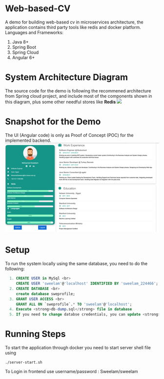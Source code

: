# Web-based-CV
 A demo for building web-based cv in microservices architecture, the application contains third party tools like redis and docker platform.
 Languages and Frameworks:
  1. Java 8+
  2. Spring Boot
  3. Spring Cloud
  4. Angular 6+

# System Architecture Diagram 
 The source code for the demo is following the recommened architecture from Spring cloud project, and include most of the components shown in this diagram, plus some other needful stores like <strong>Redis</strong>
 ![](https://spring.io/images/diagram-microservices-88e01c7d34c688cb49556435c130d352.svg)
 
# Snapshot for the Demo 
The UI (Angular code) is only as Proof of Concept (POC) for the implemented backend.
![](images/app-snapshot.png)

# Setup
 To run the system locally using the same database, you need to do the following:
 ```sql
   1. CREATE USER in MySql <br>
      CREATE USER 'sweelam'@'localhost' IDENTIFIED BY 'sweelam_224466';
   2. CREATE DATABASE <br>
      create database sweprofile;
   3. GRANT USER ACCESS <br>
      GRANT ALL ON `sweprofile`.* TO 'sweelam'@'localhost';
   4. Execute <strong>db-dump.sql</strong> file in database 
   5. If you need to change databse credentials, you can update <strong>properties</strong> table details 
 ```
# Running Steps
  To start the application through docker you need to start server shell file using 
  ``` shell-script
  ./server-start.sh
 ```
  To Login in frontend use username/password : Sweelam/sweelam
      
